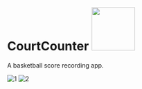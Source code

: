# CourtCounter <img width="100" height="100" src="https://user-images.githubusercontent.com/35917416/46347645-e67e0e80-c67e-11e8-9414-7189568d539e.png">


A basketball score recording app.
 
![1](https://user-images.githubusercontent.com/35917416/46347262-8c307e00-c67d-11e8-979f-d6b6d0498958.jpg)
![2](https://user-images.githubusercontent.com/35917416/46347105-f4329480-c67c-11e8-955f-5c4a7bbefc25.jpg)


